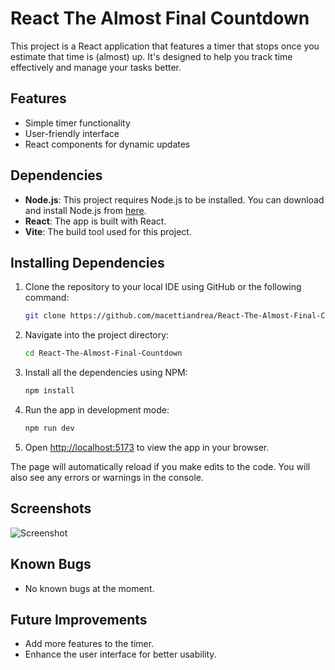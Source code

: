 # React The Almost Final Countdown

This project is a React application that features a timer that stops once you estimate that time is (almost) up. It's designed to help you track time effectively and manage your tasks better.

## Features

- Simple timer functionality
- User-friendly interface
- React components for dynamic updates

## Dependencies

- **Node.js**: This project requires Node.js to be installed. You can download and install Node.js from [here](https://nodejs.org/).
- **React**: The app is built with React.
- **Vite**: The build tool used for this project.

## Installing Dependencies

1. Clone the repository to your local IDE using GitHub or the following command:

   ```bash
   git clone https://github.com/macettiandrea/React-The-Almost-Final-Countdown.git
   ```

2. Navigate into the project directory:

   ```bash
   cd React-The-Almost-Final-Countdown
   ```

3. Install all the dependencies using NPM:

   ```bash
   npm install
   ```

4. Run the app in development mode:

   ```bash
   npm run dev
   ```

5. Open [http://localhost:5173](http://localhost:5173) to view the app in your browser.

The page will automatically reload if you make edits to the code. You will also see any errors or warnings in the console.

## Screenshots

![Screenshot](https://github.com/macettiandrea/React-The-Almost-Final-Countdown/blob/main/Screenshot/Screenshot.png)

## Known Bugs

- No known bugs at the moment.

## Future Improvements

- Add more features to the timer.
- Enhance the user interface for better usability.
